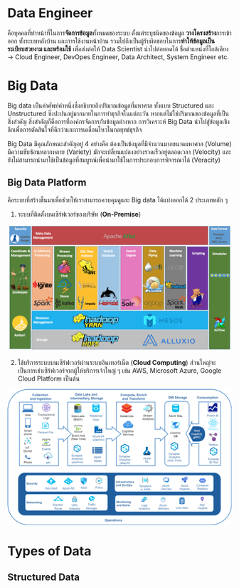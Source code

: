# Data Engineer
คือบุคคลที่ทำหน้าที่ในการ**จัดการข้อมูล**ทั้งหมดของระบบ ตั้งแต่ระบุชนิดของข้อมูล **วางโครงสร้าง**การเข้าออก ทั้งระบบหลังบ้าน และการใช้งานหน้าบ้าน รวมไปถึงเป็นผู้รับผิดชอบในการ**ทำให้ข้อมูลเป็นระเบียบสวยงาม และพร้อมใช้** เพื่อส่งต่อให้ Data Scientist นำไปต่อยอดได้ ชื่อตำแหน่งที่ใกล้เคียง -> Cloud Engineer, DevOpes Engineer, Data Architect, System Engineer etc.

# Big Data
Big data เป็นคำศัพท์คำหนึ่งซึ่งอธิบายถึงปริมาณข้อมูลที่มหาศาล ทั้งแบบ Structured และ Unstructured ซึ่งปะปนอยู่มากมายในการทำธุรกิจในแต่ละวัน หากแต่ไม่ใช่ปริมาณของข้อมูลที่เป็นสิ่งสำคัญ สิ่งสำคัญก็คือการที่องค์กรจัดการกับข้อมูลต่างหาก การวิเคราะห์ Big Data นำไปสู่ข้อมูลเชิงลึกเพื่อการตัดสินใจที่ดีกว่าและการเคลื่อนไหวในกลยุทธ์ธุรกิจ

Big Data มีคุณลักษณะสำคัญอยู่ 4 อย่างคือ ต้องเป็นข้อมูลที่มีจำนวนมากขนาดมหาศาล (Volume) มีความซับซ้อนหลากหลาย (Variety) มักจะเปลี่ยนแปลงอย่างรวดเร็วอยู่ตลอดเวลา (Velocity) และยังไม่สามารถนำมาใช้เป็นข้อมูลที่สมบูรณ์เพื่อนำมาใช้ในการประกอบการพิจารณาได้ (Veracity)

## Big Data Platform
คือระบบที่สร้างขึ้นมาเพื่อช่วยให้เราสามารถควบคุมดูและ Big data ได้แบ่งออกได้ 2 ประเภทหลัก ๆ
1. ระบบที่ติดตั้งบนเซิร์ฟเวอร์ของบริษัท (**On-Premise**)

![](../_assets/data_engineer/intro/big_data_platform.png)

2. ใช้บริการระบบบนเซิร์ฟเวอร์ผ่านระบบอินเทอร์เน็ต (**Cloud Computing**) ส่วนใหญ่จะเป็นการเช่าเซิร์ฟเวอร์จากผู้ให้บริการเจ้าใหญ่ ๆ เช่น AWS, Microsoft Azure, Google Cloud Platform เป็นต้น

![](../_assets/data_engineer/intro/big_data_platform-2.png)

# Types of Data
## Structured Data


